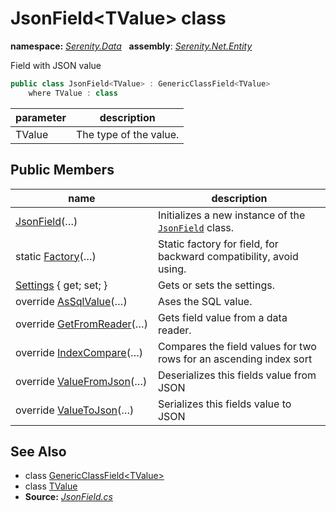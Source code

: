 # JsonField&lt;TValue&gt; class
**namespace:** *[Serenity.Data](../README.md#serenity.data-namespace)*   **assembly**: *[Serenity.Net.Entity](../README.md)*

Field with JSON value

```csharp
public class JsonField<TValue> : GenericClassField<TValue>
    where TValue : class
```

| parameter | description |
| --- | --- |
| TValue | The type of the value. |

## Public Members

| name | description |
| --- | --- |
| [JsonField](JsonField-1/JsonField.md)(…) | Initializes a new instance of the [`JsonField`](JsonField-1.md) class. |
| static [Factory](JsonField-1/Factory.md)(…) | Static factory for field, for backward compatibility, avoid using. |
| [Settings](JsonField-1/Settings.md) { get; set; } | Gets or sets the settings. |
| override [AsSqlValue](JsonField-1/AsSqlValue.md)(…) | Ases the SQL value. |
| override [GetFromReader](JsonField-1/GetFromReader.md)(…) | Gets field value from a data reader. |
| override [IndexCompare](JsonField-1/IndexCompare.md)(…) | Compares the field values for two rows for an ascending index sort |
| override [ValueFromJson](JsonField-1/ValueFromJson.md)(…) | Deserializes this fields value from JSON |
| override [ValueToJson](JsonField-1/ValueToJson.md)(…) | Serializes this fields value to JSON |

## See Also

* class [GenericClassField&lt;TValue&gt;](GenericClassField-1.md)
* class [TValue](../Serenity.Net.Entity/JsonField-1.TValue.md)
* **Source:** *[JsonField.cs](https://github.com/serenity-is/Serenity/blob/master/src/Serenity.Net.Entity/FieldTypes/JsonField.cs)*